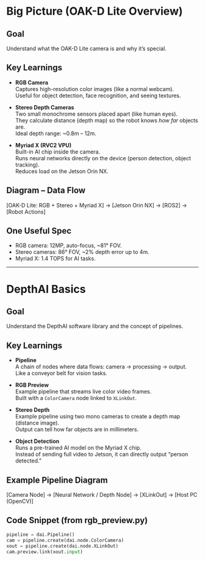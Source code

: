 # Big Picture (OAK-D Lite Overview)

## Goal
Understand what the OAK-D Lite camera is and why it’s special.

## Key Learnings
- **RGB Camera**  
  Captures high-resolution color images (like a normal webcam).  
  Useful for object detection, face recognition, and seeing textures.

- **Stereo Depth Cameras**  
  Two small monochrome sensors placed apart (like human eyes).  
  They calculate distance (depth map) so the robot knows *how far* objects are.  
  Ideal depth range: ~0.8m – 12m.

- **Myriad X (RVC2 VPU)**  
  Built-in AI chip inside the camera.  
  Runs neural networks directly on the device (person detection, object tracking).  
  Reduces load on the Jetson Orin NX.

## Diagram – Data Flow
[OAK-D Lite: RGB + Stereo + Myriad X] → [Jetson Orin NX] → [ROS2] → [Robot Actions]

## One Useful Spec
- RGB camera: 12MP, auto-focus, ~81° FOV.  
- Stereo cameras: 86° FOV, ~2% depth error up to 4m.  
- Myriad X: 1.4 TOPS for AI tasks.

---
# DepthAI Basics

## Goal
Understand the DepthAI software library and the concept of pipelines.

## Key Learnings
- **Pipeline**  
  A chain of nodes where data flows: camera → processing → output.  
  Like a conveyor belt for vision tasks.

- **RGB Preview**  
  Example pipeline that streams live color video frames.  
  Built with a `ColorCamera` node linked to `XLinkOut`.

- **Stereo Depth**  
  Example pipeline using two mono cameras to create a depth map (distance image).  
  Output can tell how far objects are in millimeters.

- **Object Detection**  
  Runs a pre-trained AI model on the Myriad X chip.  
  Instead of sending full video to Jetson, it can directly output “person detected.”

## Example Pipeline Diagram

[Camera Node] → [Neural Network / Depth Node] → [XLinkOut] → [Host PC (OpenCV)]


## Code Snippet (from rgb_preview.py)
```python
pipeline = dai.Pipeline()
cam = pipeline.create(dai.node.ColorCamera)
xout = pipeline.create(dai.node.XLinkOut)
cam.preview.link(xout.input)
